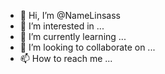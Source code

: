 - 👋 Hi, I’m @NameLinsass
- 👀 I’m interested in ...
- 🌱 I’m currently learning ...
- 💞️ I’m looking to collaborate on ...
- 📫 How to reach me ...

<!---
NameLinsass/NameLinsass is a ✨ special ✨ repository because its `README.md` (this file) appears on your GitHub profile.
You can click the Preview link to take a look at your changes.
--->
